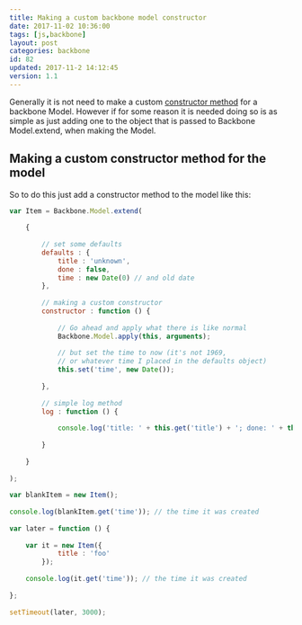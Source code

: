 ```yaml
---
title: Making a custom backbone model constructor
date: 2017-11-02 10:36:00
tags: [js,backbone]
layout: post
categories: backbone
id: 82
updated: 2017-11-2 14:12:45
version: 1.1
---
```


Generally it is not need to make a custom [constructor method](http://backbonejs.org/#Model-constructor) for a backbone Model. However if for some reason it is needed doing so is as simple as just adding one to the object that is passed to Backbone Model.extend, when making the Model.
<!-- more -->

## Making a custom constructor method for the model

So to do this just add a constructor method to the model like this:

```js
var Item = Backbone.Model.extend(
 
    {
 
        // set some defaults
        defaults : {
            title : 'unknown',
            done : false,
            time : new Date(0) // and old date
        },
 
        // making a custom constructor
        constructor : function () {
 
            // Go ahead and apply what there is like normal
            Backbone.Model.apply(this, arguments);
 
            // but set the time to now (it's not 1969,
            // or whatever time I placed in the defaults object)
            this.set('time', new Date());
 
        },
 
        // simple log method
        log : function () {
 
            console.log('title: ' + this.get('title') + '; done: ' + this.get('done'));
 
        }
 
    }
 
);
 
var blankItem = new Item();
 
console.log(blankItem.get('time')); // the time it was created
 
var later = function () {
 
    var it = new Item({
            title : 'foo'
        });
 
    console.log(it.get('time')); // the time it was created
 
};
 
setTimeout(later, 3000);
 
```